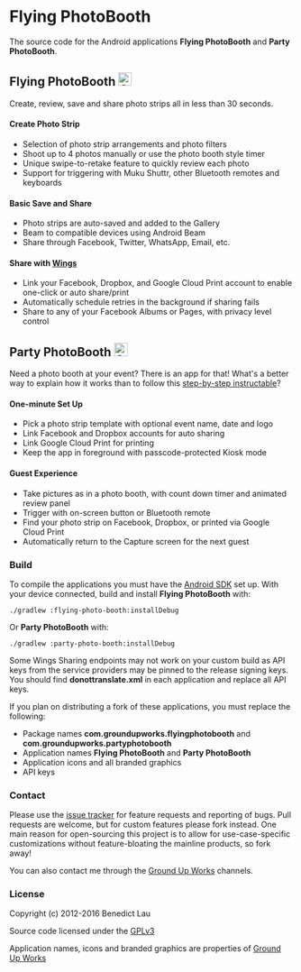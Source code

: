 Flying PhotoBooth
=================

The source code for the Android applications **Flying PhotoBooth** and **Party PhotoBooth**.

## Flying PhotoBooth <a href="https://play.google.com/store/apps/details?id=com.groundupworks.flyingphotobooth&utm_source=global_co&utm_medium=prtnr&utm_content=Mar2515&utm_campaign=PartBadge&pcampaignid=MKT-AC-global-none-all-co-pr-py-PartBadges-Oct1515-1"><img alt="Get it on Google Play" src="https://play.google.com/intl/en_us/badges/images/apps/en-play-badge.png" height="24px" /></a>

Create, review, save and share photo strips all in less than 30 seconds.

#### Create Photo Strip

* Selection of photo strip arrangements and photo filters
* Shoot up to 4 photos manually or use the photo booth style timer
* Unique swipe-to-retake feature to quickly review each photo
* Support for triggering with Muku Shuttr, other Bluetooth remotes and keyboards

#### Basic Save and Share

* Photo strips are auto-saved and added to the Gallery
* Beam to compatible devices using Android Beam
* Share through Facebook, Twitter, WhatsApp, Email, etc.

#### Share with [Wings](http://www.groundupworks.com/wings/)

* Link your Facebook, Dropbox, and Google Cloud Print account to enable one-click or auto share/print
* Automatically schedule retries in the background if sharing fails
* Share to any of your Facebook Albums or Pages, with privacy level control

## Party PhotoBooth <a href="https://play.google.com/store/apps/details?id=com.groundupworks.partyphotobooth&utm_source=global_co&utm_medium=prtnr&utm_content=Mar2515&utm_campaign=PartBadge&pcampaignid=MKT-AC-global-none-all-co-pr-py-PartBadges-Oct1515-1"><img alt="Get it on Google Play" src="https://play.google.com/intl/en_us/badges/images/apps/en-play-badge.png" height="24px" /></a>

Need a photo booth at your event? There is an app for that! What's a better way to explain how it works than to follow this [step-by-step instructable](http://www.instructables.com/id/5-minute-Photo-Booth/)?

#### One-minute Set Up

* Pick a photo strip template with optional event name, date and logo
* Link Facebook and Dropbox accounts for auto sharing
* Link Google Cloud Print for printing
* Keep the app in foreground with passcode-protected Kiosk mode

#### Guest Experience

* Take pictures as in a photo booth, with count down timer and animated review panel
* Trigger with on-screen button or Bluetooth remote
* Find your photo strip on Facebook, Dropbox, or printed via Google Cloud Print
* Automatically return to the Capture screen for the next guest

### Build

To compile the applications you must have the [Android SDK](http://developer.android.com/sdk/index.html) set up. With your device connected, build and install **Flying PhotoBooth** with:

```
./gradlew :flying-photo-booth:installDebug
```

Or **Party PhotoBooth** with:

```
./gradlew :party-photo-booth:installDebug
```

Some Wings Sharing endpoints may not work on your custom build as API keys from the service providers may be pinned to the release signing keys. You should find **donottranslate.xml** in each application and replace all API keys.

If you plan on distributing a fork of these applications, you must replace the following:

* Package names **com.groundupworks.flyingphotobooth** and **com.groundupworks.partyphotobooth**
* Application names **Flying PhotoBooth** and **Party PhotoBooth**
* Application icons and all branded graphics
* API keys

### Contact

Please use the [issue tracker](https://github.com/benhylau/flying-photo-booth/issues) for feature requests and reporting of bugs. Pull requests are welcome, but for custom features please fork instead. One main reason for open-sourcing this project is to allow for use-case-specific customizations without feature-bloating the mainline products, so fork away!

You can also contact me through the [Ground Up Works](http://www.groundupworks.com) channels.

### License

Copyright (c) 2012-2016 Benedict Lau

Source code licensed under the [GPLv3](http://www.gnu.org/licenses/gpl-3.0.html)

Application names, icons and branded graphics are properties of [Ground Up Works](http://www.groundupworks.com)